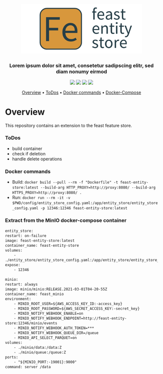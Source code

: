 <h1 align="center">
	<img
		width="400"
		alt="The Lounge"
		src="docs/feast_icon.png"
    >
</h1>

<h3 align="center">
	Lorem ipsum dolor sit amet, consetetur sadipscing elitr, sed diam nonumy eirmod
</h3>

<p align="center">
    <img src="https://img.shields.io/badge/codestyle-black-gray">
    <img src="https://img.shields.io/badge/language-python-green">
    <img src="https://img.shields.io/badge/blank-blank-inactive">
    <img src="https://img.shields.io/badge/blank-blank-inactive">
</p>

<p align="center">
  <a href="#overview">Overview</a> •
  <a href="#todos">ToDos</a> •
  <a href="#docker-commands">Docker commands</a> •
  <a href="#extract-from-the-minio-docker-compose-container">Docker-Compose</a>
</p>

# Overview

This repository contains an extension to the feast feature store.

### ToDos
-  build container
-  check if deletion
-  handle delete operations


### Docker commands
- Build: `docker build --pull --rm -f "Dockerfile" -t feast-entity-store:latest --build-arg HTTP_PROXY=http://proxy:8080/ --build-arg HTTPS_PROXY=http://proxy:8080/ .`
- Run: `docker run --rm -it -v $PWD/config/entity_store_config.yaml:/app/entity_store/entity_store_config.yaml -p 12346:12346 feast-entity-store:latest`

### Extract from the MinIO docker-compose container
```
entity_store:
restart: on-failure
image: feast-entity-store:latest
container_name: feast-entity-store
volumes:
    - ./entity_store/entity_store_config.yaml:/app/entity_store/entity_store_config.yaml
expose:
    - 12346

minio:
restart: always
image: minio/minio:RELEASE.2021-03-01T04-20-55Z
container_name: feast_minio
environment:
    - MINIO_ROOT_USER=${AWS_ACCESS_KEY_ID:-access_key}
    - MINIO_ROOT_PASSWORD=${AWS_SECRET_ACCESS_KEY:-secret_key}
    - MINIO_NOTIFY_WEBHOOK_ENABLE=on
    - MINIO_NOTIFY_WEBHOOK_ENDPOINT=http://feast-entity-store:12346/minio/events
    - MINIO_NOTIFY_WEBHOOK_AUTH_TOKEN=***
    - MINIO_NOTIFY_WEBHOOK_QUEUE_DIR=/queue
    - MINIO_API_SELECT_PARQUET=on
volumes:
    - ./minio/data:/data:Z
    - ./minio/queue:/queue:Z
ports:
    - "${MINIO_PORT:-19001}:9000"
command: server /data
```